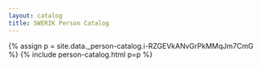 ```yaml
---
layout: catalog
title: SWERIK Person Catalog
---
```

{% assign p = site.data._person-catalog.i-RZGEVkANvGrPkMMqJm7CmG %}
{% include person-catalog.html p=p %}

